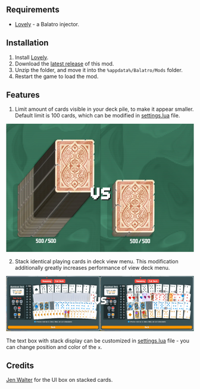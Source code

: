 ## Requirements
- [Lovely](https://github.com/ethangreen-dev/lovely-injector) - a Balatro injector.

## Installation
1. Install [Lovely](https://github.com/ethangreen-dev/lovely-injector?tab=readme-ov-file#manual-installation).
2. Download the [latest release](https://github.com/stupxd/fixed-deck-size/releases/) of this mod.
3. Unzip the folder, and move it into the `%appdata%/Balatro/Mods` folder.
4. Restart the game to load the mod.

## Features
1. Limit amount of cards visible in your deck pile, to make it appear smaller. Default limit is 100 cards, which can be modified in [settings.lua](settings.lua) file.

![cards-pile-difference](git-assets/deck-pile.jpg)


2. Stack identical playing cards in deck view menu. This modification additionally greatly increases performance of view deck menu.

![stackable-cards-difference](git-assets/stackable-cards.jpg)

The text box with stack display can be customized in [settings.lua](settings.lua) file - you can change position and color of the `x`.


## Credits

[Jen Walter](@cubeanimataz) for the UI box on stacked cards.

